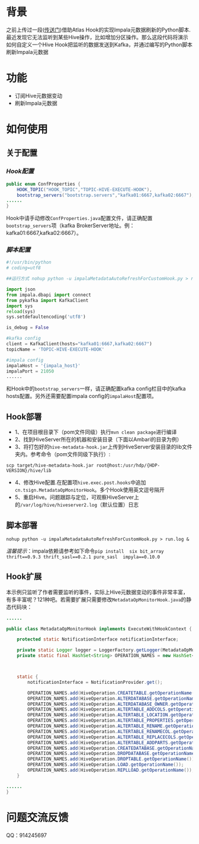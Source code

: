 # 背景
之前上传过一段([传送门](https://github.com/Observe-secretly/AutoRefreshImpala))借助Atlas Hook的实现Impala元数据刷新的Python脚本.最近发现它无法监听到某些Hive操作，比如增加分区操作。那么这段代码将演示如何自定义一个Hive Hook把监听的数据发送到Kafka，并通过编写的Python脚本刷新Impala元数据

# 功能
- 订阅Hive元数据变动
- 刷新Impala元数据

# 如何使用

## 关于配置

### *Hook配置*
``` java
public enum ConfProperties {
    HOOK_TOPIC("HOOK_TOPIC","TOPIC-HIVE-EXECUTE-HOOK"),
    bootstrap_servers("bootstrap.servers","kafka01:6667,kafka02:6667"),
......
}
```
Hook中请手动修改`ConfProperties.java`配置文件，请正确配置`bootstrap_servers`项（kafka BrokerServer地址。例：kafka01:6667,kafka02:6667）。

### *脚本配置*
```python
#!/usr/bin/python
# coding=utf8

##运行方式 nohup python -u impalaMetadataAutoRefreshForCustomHook.py > run.log &

import json
from impala.dbapi import connect
from pykafka import KafkaClient
import sys
reload(sys)
sys.setdefaultencoding('utf8')

is_debug = False

#kafka config
client = KafkaClient(hosts="kafka01:6667,kafka02:6667")
topicName = 'TOPIC-HIVE-EXECUTE-HOOK'

#impala config
impalaHost = '{impala_host}'
impalaPort = 21050
......
```
和Hook中的`bootstrap_servers`一样，请正确配置kafka config栏目中的kafka hosts配置。另外还需要配置impala config的`impalaHost`配置项。

## Hook部署
- 1、在项目根目录下（pom文件同级）执行`mvn clean package`进行编译
- 2、找到HiveServer所在的机器和安装目录（下面以Ambari的目录为例）
- 3、将打包好的`hive-metadata-hook.jar`上传到HiveServer安装目录的lib文件夹内。参考命令（pom文件同级下执行）:
``` shell
scp target/hive-metadata-hook.jar root@host:/usr/hdp/{HDP-VERSION}/hive/lib
```
- 4、修改Hive配置.在配置项`hive.exec.post.hooks`中追加`cn.tsign.MetadataOpMonitorHook`。多个Hook使用英文逗号隔开
- 5、重启Hive。问题跟踪与定位，可观察HiveServer上的`/var/log/hive/hiveserver2.log`（默认位置）日志

## 脚本部署
```
nohup python -u impalaMetadataAutoRefreshForCustomHook.py > run.log &
```
*温馨提示*：impala依赖请参考如下命令`pip install  six bit_array thrift==0.9.3 thrift_sasl==0.2.1 pure_sasl  impyla==0.10.0`

## Hook扩展
本示例只监听了作者需要监听的事件，实际上Hive元数据变动的事件非常丰富，有多丰富呢？121种吧。若需要扩展只需要修改`MetadataOpMonitorHook.java`的静态代码块：
``` java 
......

public class MetadataOpMonitorHook implements ExecuteWithHookContext {

    protected static NotificationInterface notificationInterface;

    private static Logger logger = LoggerFactory.getLogger(MetadataOpMonitorHook.class);
    private static final HashSet<String> OPERATION_NAMES = new HashSet<>();



    static {
        notificationInterface = NotificationProvider.get();

        OPERATION_NAMES.add(HiveOperation.CREATETABLE.getOperationName());
        OPERATION_NAMES.add(HiveOperation.ALTERDATABASE.getOperationName());
        OPERATION_NAMES.add(HiveOperation.ALTERDATABASE_OWNER.getOperationName());
        OPERATION_NAMES.add(HiveOperation.ALTERTABLE_ADDCOLS.getOperationName());
        OPERATION_NAMES.add(HiveOperation.ALTERTABLE_LOCATION.getOperationName());
        OPERATION_NAMES.add(HiveOperation.ALTERTABLE_PROPERTIES.getOperationName());
        OPERATION_NAMES.add(HiveOperation.ALTERTABLE_RENAME.getOperationName());
        OPERATION_NAMES.add(HiveOperation.ALTERTABLE_RENAMECOL.getOperationName());
        OPERATION_NAMES.add(HiveOperation.ALTERTABLE_REPLACECOLS.getOperationName());
        OPERATION_NAMES.add(HiveOperation.ALTERTABLE_ADDPARTS.getOperationName());
        OPERATION_NAMES.add(HiveOperation.CREATEDATABASE.getOperationName());
        OPERATION_NAMES.add(HiveOperation.DROPDATABASE.getOperationName());
        OPERATION_NAMES.add(HiveOperation.DROPTABLE.getOperationName());
        OPERATION_NAMES.add(HiveOperation.LOAD.getOperationName());
        OPERATION_NAMES.add(HiveOperation.REPLLOAD.getOperationName());
    }

......
}
```

# 问题交流反馈
QQ：914245697
